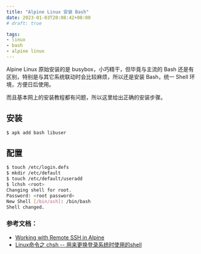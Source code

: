 ```yaml
---
title: "Alpine Linux 安装 Bash"
date: 2023-01-03T20:08:42+08:00
# draft: true

tags:
- linux
- bash
- alpine linux
---
```


Alpine Linux 原始安装的是 busybox，小巧精干，但毕竟与主流的 Bash 还是有区别，特别是与其它系统联动时会比较麻烦，所以还是安装 Bash，统一 Shell 环境，方便日后使用。

而且基本网上的安装教程都有问题，所以这里给出正确的安装步骤。

## 安装
```bash
$ apk add bash libuser
```

## 配置
```bash
$ touch /etc/login.defs
$ mkdir /etc/default
$ touch /etc/default/useradd
$ lchsh <root>
Changing shell for root.
Password: <root password>
New Shell [/bin/ash]: /bin/bash
Shell changed.
```

### 参考文档：
- [Working with Remote SSH in Alpine](https://www.reddit.com/r/vscode/comments/smw8tn/working_with_remote_ssh_in_alpine/)
- [Linux命令之 chsh -- 用来更换登录系统时使用的shell](https://blog.csdn.net/liaowenxiong/article/details/120494681)